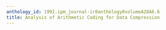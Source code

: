 ```yaml
---
anthology_id: 1992.ipm_journal-ir0anthology0volumeA28A6.6
title: Analysis of Arithmetic Coding for Data Compression
---
```

